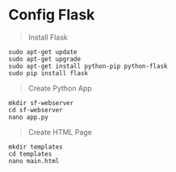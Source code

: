 # Config Flask

> Install Flask
```
sudo apt-get update
sudo apt-get upgrade
sudo apt-get install python-pip python-flask
sudo pip install flask
```

> Create Python App 
```
mkdir sf-webserver
cd sf-webserver
nano app.py
```

> Create HTML Page
```
mkdir templates
cd templates
nano main.html
```